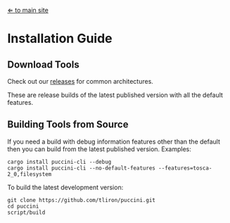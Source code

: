 [⇐ to main site](https://puccini.cloud)

Installation Guide
==================

Download Tools
--------------

Check out our [releases](https://github.com/tliron/puccini/releases) for common architectures.

These are release builds of the latest published version with all the default features.

Building Tools from Source
--------------------------

If you need a build with debug information features other than the default then you can build from the latest published version. Examples:

```
cargo install puccini-cli --debug
cargo install puccini-cli --no-default-features --features=tosca-2_0,filesystem
```

To build the latest development version:

```
git clone https://github.com/tliron/puccini.git
cd puccini
script/build
```
